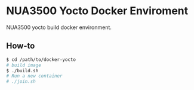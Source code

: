 # NUA3500 Yocto Docker Enviroment

NUA3500 yocto build docker environment.

## How-to

```bash
$ cd /path/to/docker-yocto
# build image
$ ./build.sh
# Run a new container
# ./join.sh
```
